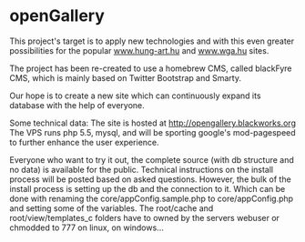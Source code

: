 openGallery
===========

This project's target is to apply new technologies and with this even greater possibilities for the popular www.hung-art.hu and www.wga.hu sites.

The project has been re-created to use a homebrew CMS, called blackFyre CMS, which is mainly based on Twitter Bootstrap and Smarty.

 Our hope is to create a new site which can continuously expand its database with the help of everyone.

Some technical data:
The site is hosted at http://opengallery.blackworks.org
The VPS runs php 5.5, mysql, and will be sporting google's mod-pagespeed to further enhance the user experience.

Everyone who want to try it out, the complete source (with db structure and no data) is available for the public. Technical instructions on the install process will be posted based on asked questions. However, the bulk of the install process is setting up the db and the connection to it.
Which can be done with renaming the core/appConfig.sample.php to core/appConfig.php and setting some of the variables.
The root/cache and root/view/templates_c folders have to owned by the servers webuser or chmodded to 777 on linux, on windows...